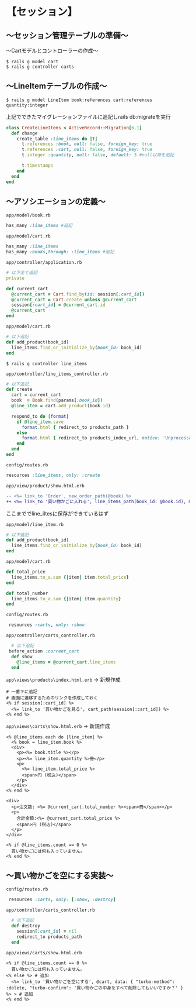 # 【セッション】
## ～セッション管理テーブルの準備～

～Cartモデルとコントローラーの作成～
```
$ rails g model cart
$ rails g controller carts
```

## ～LineItemテーブルの作成～
```
$ rails g model LineItem book:references cart:references quantity:integer
```

上記でできたマイグレーションファイルに追記しrails db:migrateを実行
```rb
class CreateLineItems < ActiveRecord::Migration[6.1]
  def change
    create_table :line_items do |t|
      t.references :book, null: false, foreign_key: true
      t.references :cart, null: false, foreign_key: true
      t.integer :quantity, null: false, default: 3 #null以降を追記

      t.timestamps
    end
  end
end
```

## ～アソシエーションの定義～
`app/model/book.rb`
```rb
has_many :line_items #追記
```

`app/model/cart.rb`
```rb
has_many :line_items
has_many :books,through: :line_items #追記
```

`app/controller/application.rb`
```rb
# 以下全て追記
private

def current_cart
  @current_cart = Cart.find_by(id: session[:cart_id])
  @current_cart = Cart.create unless @current_cart
  session[:cart_id] = @current_cart.id
  @current_cart
end
```


`app/model/cart.rb`
```rb
# 以下追記
def add_product(book_id)
  line_items.find_or_initialize_by(book_id: book_id)
end
```

```
$ rails g controller line_items
```

`app/controller/line_items_controller.rb`
```rb
# 以下追記
def create
  cart = current_cart
  book  = Book.find(params[:book_id])
  @line_item = cart.add_product(book.id)

  respond_to do |format|
    if @line_item.save
      format.html { redirect_to products_path }
    else
      format.html { redirect_to products_index_url, notice: 'Unprocessable entity.' }
    end
  end
end
```

`config/routes.rb`
```rb
resources :line_items, only: :create
```

`app/view/product/show.html.erb`
```diff
-- <%= link_to 'Order', new_order_path(@book) %>
++ <%= link_to '買い物かごに入れる', line_items_path(book_id: @book.id), method: :post %>
```

ここまででline_iltesに保存ができているはず

`app/model/line_item.rb`
```rb
# 以下追記
def add_product(book_id)
  line_items.find_or_initialize_by(book_id: book_id)
end
```

`app/model/cart.rb`
```rb
def total_price
  line_items.to_a.sum {|item| item.total_price}
end

def total_number
  line_items.to_a.sum {|item| item.quantity}
end
```

`config/routes.rb`
```rb
 resources :carts, only: :show
```

`app/controller/carts_controller.rb`
```rb
  # 以下追記
 before_action :current_cart
  def show
    @line_items = @current_cart.line_items
  end
```
`app\views\products\index.html.erb` → 新規作成
```erb
# 一番下に追記
# 画面に遷移するためのリンクを作成しておく
<% if session[:cart_id] %>
  <%= link_to '買い物かごを見る', cart_path(session[:cart_id]) %>
<% end %>
```

`app\views\carts\show.html.erb` → 新規作成
```erb
<% @line_items.each do |line_item| %>
  <% book = line_item.book %>
  <div>
    <p><%= book.title %></p>
    <p><%= line_item.quantity %>冊</p>
    <p>
      <%= line_item.total_price %>
      <span>円 (税込)</span>
    </p>
  </div>
<% end %>

<div>
  <p>注文数: <%= @current_cart.total_number %><span>冊</span></p>
  <p>
    合計金額:<%= @current_cart.total_price %>
    <span>円 (税込)</span>
  </p>
</div>

<% if @line_items.count == 0 %>
  買い物かごには何も入っていません。
<% end %>
```

## ～買い物かごを空にする実装～
`config/routes.rb`
```rb
 resources :carts, only: [:show, :destroy]
```

`app/controller/carts_controller.rb`
```rb
  # 以下追記
  def destroy
    session[:cart_id] = nil
    redirect_to products_path
  end
```

`app/views/carts/show.html.erb`
``` 
<% if @line_items.count == 0 %>
  買い物かごには何も入っていません。
<% else %> # 追加
  <%= link_to '買い物かごを空にする', @cart, data: { "turbo-method": :delete, "turbo-confirm": '買い物かごの中身をすべて削除してもいいですか？' } %> > # 追加
<% end %>  
```
